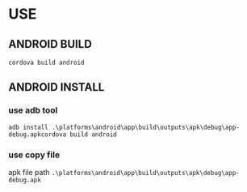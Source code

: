 # USE
## ANDROID BUILD
``` cordova build android ```
## ANDROID INSTALL 
### use adb tool
``` adb install .\platforms\android\app\build\outputs\apk\debug\app-debug.apkcordova build android ```
### use copy file
apk file path ```.\platforms\android\app\build\outputs\apk\debug\app-debug.apk```

